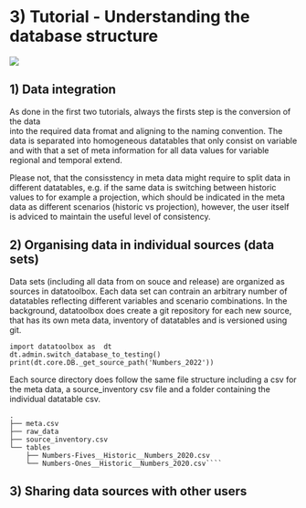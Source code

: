 # 3) Tutorial -  Understanding the database structure

![](figures/datatoolbox_data_flows.png)

## 1) Data  integration
As done in  the first  two tutorials, always the firsts step is the conversion of  the data  
into the required data fromat  and  aligning to  the  naming  convention. The data is separated
into homogeneous datatables that only consist on variable and with that a set of meta information
for all data values for variable regional and temporal extend.

Please not, that the consisstency in meta data might require to  split data in different datatables, e.g. 
if the same data is switching between historic values to  for example a projection, which should be
indicated in the meta data as different scenarios (historic vs projection), however, the user
itself is adviced to maintain the useful level of consistency. 


## 2) Organising data in individual sources (data sets)
Data sets (including all data from on souce and release)  are organized as sources in datatoolbox. Each data set
can contrain an arbitrary number of datatables reflecting different variables and scenario combinations.
In the background, datatoolbox does create a git repository for each new source, that has its own meta data,
inventory of datatables and  is versioned using git.

```
import datatoolbox as  dt
dt.admin.switch_database_to_testing()
print(dt.core.DB._get_source_path('Numbers_2022'))
```

Each source directory does follow the same file structure including a csv for the meta data, 
a source_inventory csv file and a folder containing the individual datatable csv.

```
.
├── meta.csv
├── raw_data
├── source_inventory.csv
└── tables
    ├── Numbers-Fives__Historic__Numbers_2020.csv
    └── Numbers-Ones__Historic__Numbers_2020.csv````
```


## 3) Sharing data sources with other users

